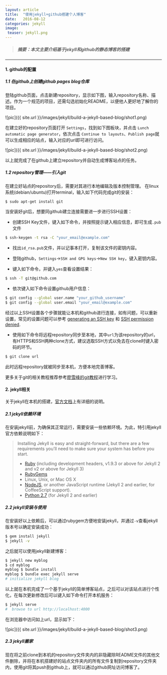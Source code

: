 ```yaml
---
layout: article
title:  "使用jekyll+github搭建个人博客"
date:   2016-08-12
categories: jekyll
image:
 teaser: jekyll.png
---
```

>##### 摘要：本文主要介绍基于jekyll和github的静态博客的搭建

---

#### 1. github的配置


##### 1.1 在github上创建github pages blog仓库

登陆github页面，点击新建repository，显示如下图，输入repository名称、描述。作为一个规范的项目，还需勾选初始化README，以便他人更好地了解你的项目。

![pic]({{ site.url }}/images/jekyll/build-a-jekyll-based-blog/shot1.png)

在建立好的repository页面打开 `Settings`，找到如下图板块，并点击 `Lunch automatic page generator`，依次点击 `Continue to layouts`、`Publish page`就可以生成相应的站点，输入对应的url即可进行访问。

![pic]({{ site.url }}/images/jekyll/build-a-jekyll-based-blog/shot2.png)

以上就完成了在github上建立repository并自动生成博客站点的任务。

##### 1.2 repository管理——引入git

在建立好站点的repository后，需要对其进行本地编辑及版本控制管理。
在linux系统(debian/ubuntu)打开terminal，输入如下代码完成git的安装：

```bash
$ sudo apt-get install git
```
当安装好git后，想要同github建立连接需要进一步进行SSH设置：

* 创建SSH Key文件，键入如下命令，并按照提示键入相应信息，即可生成`.pub`文件

```bash
$ ssh-keygen -t rsa -C "your_email@example.com"
```

* 找出`id_rsa.pub`文件，并以记事本打开，复制该文件的密钥内容。

* 登陆github，`Settings`->`SSH and GPG keys`->`New SSH key`，键入密钥内容。

* 键入如下命令，并键入`yes`查看设置结果：

```bash
$ ssh -T git@github.com
```

* 依次键入如下命令设置github用户信息：

```bash
$ git config --global user.name "your_github_username"
$ git config --global user.email "your_email@example.com"
```

经过以上SSH设置各个步骤就能让本机和github进行连接，如有问题，可以重新设置，常见的设置问题可以参考 [generating an SSH key][SSH key] 和 [SSH permission denied][SSH denied].

* 使用如下命令将远程repository同步至本地，其中`url`为该repository的url，有HTTPS和SSH两种clone方式，建议选取SSH方式以免去在clone时键入密码的环节。

```bash
$ git clone url
```

此时远程repository就被同步至本机，方便本地完善博客。

更多关于git的相关教程推荐参考[廖雪峰的git教程][git]进行学习。

#### 2. jekyll相关

关于jekyll在本机的搭建，[官方文档][jekyll doc]上有详细的说明。

##### 2.1 jekyll依赖环境

在安装jekyll前，为确保其正常运行，需要安装一些依赖环境。为此，特引用jekyll官方依赖说明如下：

> 
>    Installing Jekyll is easy and straight-forward, but there are a few requirements you’ll need to make sure your system has before you start.
> 
> * [Ruby][ruby] (including development headers, v1.9.3 or above for Jekyll 2 and v2 or above for Jekyll 3)
> * [RubyGems][gem]
> * Linux, Unix, or Mac OS X
> * [NodeJS][nodejs], or another JavaScript runtime (Jekyll 2 and earlier, for CoffeeScript support).
> * [Python 2.7][python] (for Jekyll 2 and earlier)
> 

##### 2.2 jekyll安装与使用

在安装好以上依赖后，可以通过rubygem方便地安装jekyll，并通过`-v`查看jekyll版本号以确定安装成功：

```bash
$ gem install jekyll
$ jekyll -v
```

之后就可以使用jekyll新建博客：

```bash
$ jekyll new myblog
$ cd myblog
myblog $ bundle install
myblog $ bundle exec jekyll serve
# initialize jekyll blog
```

以上就在本机完成了一个基于jekyll的简单博客站点，之后可以对该站点进行个性化，在每次更新修改后可以键入如下命令打开本机服务：

```bash
$ jekyll serve
#  browse to url http://localhost:4000
```

在浏览器中访问如上url，显示如下：

![pic]({{ site.url }}/images/jekyll/build-a-jekyll-based-blog/shot3.png)

##### 2.3 jekyll搬家

现在将之前clone到本机的repository文件夹内的非隐藏除README文件的其他文件删除，并将在本机搭建好的站点文件夹内的所有文件复制到repository文件夹内，使用git将其push到github上，就可以通过github网址访问博客了。



[SSH key]: https://help.github.com/articles/generating-an-ssh-key/
[SSH denied]: https://help.github.com/articles/error-permission-denied-publickey/
[git]: http://www.liaoxuefeng.com/wiki/0013739516305929606dd18361248578c67b8067c8c017b000 
[jekyll doc]: https://jekyllrb.com/docs/home/
[ruby]: https://www.ruby-lang.org/en/downloads/
[gem]: https://rubygems.org/pages/download
[nodejs]: https://nodejs.org/en/download/
[python]: https://www.python.org/downloads/
